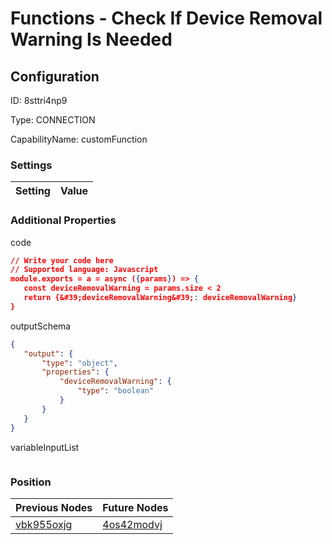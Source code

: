 # Functions - Check If Device Removal Warning Is Needed
## Configuration
ID:  8sttri4np9

Type: CONNECTION 

CapabilityName: customFunction

### Settings
| Setting | Value  |
| :------------------------ | ---------------------------------------- |
 




### Additional Properties
code
 ```json 
// Write your code here
// Supported language: Javascript 
module.exports = a = async ({params}) => {
	const deviceRemovalWarning = params.size < 2
	return {&#39;deviceRemovalWarning&#39;: deviceRemovalWarning}
}
```


outputSchema
 ```json 
{
	"output": {
		"type": "object",
		"properties": {
			"deviceRemovalWarning": {
				"type": "boolean"
			}
		}
	}
}
```


variableInputList
 ```json 

```




### Position
| Previous Nodes | Future Nodes |
| :------------- | ------------ |
| [vbk955oxjg](./vbk955oxjg.md) | [4os42modvj](./4os42modvj.md) |